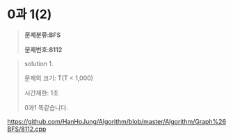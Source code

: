 #  0과 1(2)

> **문제분류:BFS**
>
> **문제번호:8112**

> solution 1.
>
> 문제의 크기:    T(T < 1,000)
>
> 시간제한: 1초
>
> 0과1 똑같습니다.
>

https://github.com/HanHoJung/Algorithm/blob/master/Algorithm/Graph%26BFS/8112.cpp  
















